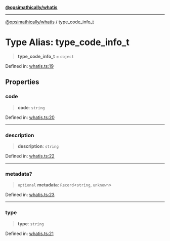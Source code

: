 [**@opsimathically/whatis**](../README.md)

***

[@opsimathically/whatis](../README.md) / type\_code\_info\_t

# Type Alias: type\_code\_info\_t

> **type\_code\_info\_t** = `object`

Defined in: [whatis.ts:19](https://github.com/opsimathically/whatis/blob/6175eb94aac6f36cd320ca87155b860b66a89dd5/src/whatis.ts#L19)

## Properties

### code

> **code**: `string`

Defined in: [whatis.ts:20](https://github.com/opsimathically/whatis/blob/6175eb94aac6f36cd320ca87155b860b66a89dd5/src/whatis.ts#L20)

***

### description

> **description**: `string`

Defined in: [whatis.ts:22](https://github.com/opsimathically/whatis/blob/6175eb94aac6f36cd320ca87155b860b66a89dd5/src/whatis.ts#L22)

***

### metadata?

> `optional` **metadata**: `Record`\<`string`, `unknown`\>

Defined in: [whatis.ts:23](https://github.com/opsimathically/whatis/blob/6175eb94aac6f36cd320ca87155b860b66a89dd5/src/whatis.ts#L23)

***

### type

> **type**: `string`

Defined in: [whatis.ts:21](https://github.com/opsimathically/whatis/blob/6175eb94aac6f36cd320ca87155b860b66a89dd5/src/whatis.ts#L21)
